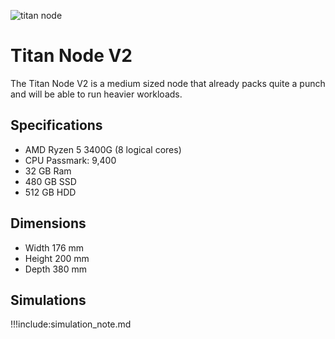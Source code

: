 ![titan node](titannode.png)

# Titan Node V2
The Titan Node V2 is a medium sized node that already packs quite a punch and will be able to run heavier workloads.


## Specifications

* AMD Ryzen 5 3400G (8 logical cores)
* CPU Passmark: 9,400
* 32 GB Ram
* 480 GB SSD 
* 512 GB HDD

## Dimensions

* Width 176 mm
* Height 200 mm
* Depth 380 mm  

## Simulations

!!!include:simulation_note.md